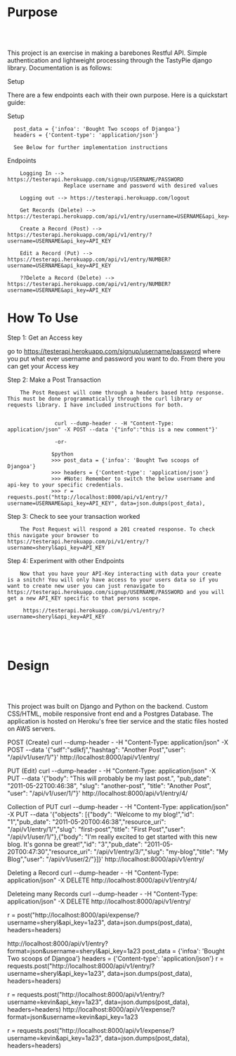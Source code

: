 <h1>Purpose</h1><br><br>

This project is an exercise in making a barebones Restful API. Simple authentication and lightweight processing through the TastyPie django library. Documentation is as follows:

Setup

There are a few endpoints each with their own purpose. Here is a quickstart guide:

Setup

      post_data = {'infoa': 'Bought Two scoops of Djangoa'}
      headers = {'Content-type': 'application/json'}

      See Below for further implementation instructions

Endpoints

        Logging In --> https://testerapi.herokuapp.com/signup/USERNAME/PASSWORD
                      Replace username and password with desired values

        Logging out --> https://testerapi.herokuapp.com/logout

        Get Records (Delete) --> https://testerapi.herokuapp.com/api/v1/entry/username=USERNAME&api_key=API_KEY

        Create a Record (Post) --> https://testerapi.herokuapp.com/api/v1/entry/?username=USERNAME&api_key=API_KEY

        Edit a Record (Put) --> https://testerapi.herokuapp.com/api/v1/entry/NUMBER?username=USERNAME&api_key=API_KEY

        ??Delete a Record (Delete) --> https://testerapi.herokuapp.com/api/v1/entry/NUMBER?username=USERNAME&api_key=API_KEY


<h1>How To Use</h1>


Step 1: Get an Access key

go to https://testerapi.herokuapp.com/signup/username/password where you put what ever username and password you want to do. From there you can get your Access key


Step 2: Make a Post Transaction

        The Post Request will come through a headers based http response. This must be done programmatically through the curl library or requests library. I have included instructions for both.


                   curl --dump-header - -H "Content-Type: application/json" -X POST --data '{"info":"this is a new comment"}'

                   -or-

                  $python
                  >>> post_data = {'infoa': 'Bought Two scoops of Djangoa'}
                  >>> headers = {'Content-type': 'application/json'}
                  >>> #Note: Remember to switch the below username and api-key to your specific credentials.
                  >>> r = requests.post("http://localhost:8000/api/v1/entry/?username=USERNAME&api_key=API_KEY", data=json.dumps(post_data),


Step 3: Check to see your transaction worked

        The Post Request will respond a 201 created response. To check this navigate your browser to https://testerapi.herokuapp.com/pi/v1/entry/?username=sheryl&api_key=API_KEY


Step 4: Experiment with other Endpoints

        Now that you have your API-Key interacting with data your create is a snitch! You will only have access to your users data so if you want to create new user you can just renavigate to https://testerapi.herokuapp.com/signup/USERNAME/PASSWORD and you will get a new API_KEY specific to that persons scope.

         https://testerapi.herokuapp.com/pi/v1/entry/?username=sheryl&api_key=API_KEY





<br><br>

<h1>Design</h1><br><br>

This project was built on Django and Python on the backend. Custom CSS/HTML, mobile responsive front end and a Postgres Database. The application is hosted on Heroku's free tier service and the static files hosted on AWS servers.


 POST (Create)
 curl --dump-header - -H "Content-Type: application/json" -X POST --data '{"sdf":"sdlkfj","hashtag": "Another Post","user": "/api/v1/user/1/"}' http://localhost:8000/api/v1/entry/

 PUT (Edit)
 curl --dump-header - -H "Content-Type: application/json" -X PUT --data '{"body": "This will probably be my last post.", "pub_date": "2011-05-22T00:46:38", "slug": "another-post", "title": "Another Post", "user": "/api/v1/user/1/"}' http://localhost:8000/api/v1/entry/4/

 Collection of PUT
 curl --dump-header - -H "Content-Type: application/json" -X PUT --data '{"objects": [{"body": "Welcome to my blog!","id": "1","pub_date": "2011-05-20T00:46:38","resource_uri": "/api/v1/entry/1/","slug": "first-post","title": "First Post","user": "/api/v1/user/1/"},{"body": "I'm really excited to get started with this new blog. It's gonna be great!","id": "3","pub_date": "2011-05-20T00:47:30","resource_uri": "/api/v1/entry/3/","slug": "my-blog","title": "My Blog","user": "/api/v1/user/2/"}]}' http://localhost:8000/api/v1/entry/

 Deleting a Record
 curl --dump-header - -H "Content-Type: application/json" -X DELETE  http://localhost:8000/api/v1/entry/4/

 Deleteing many Records
 curl --dump-header - -H "Content-Type: application/json" -X DELETE  http://localhost:8000/api/v1/entry/

 r = post("http://localhost:8000/api/expense/?username=sheryl&api_key=1a23", data=json.dumps(post_data), headers=headers)

 http://localhost:8000/api/v1/entry?format=json&username=sheryl&api_key=1a23
 post_data = {'infoa': 'Bought Two scoops of Djangoa'}
 headers = {'Content-type': 'application/json'}
 r = requests.post("http://localhost:8000/api/v1/entry/?username=sheryl&api_key=1a23", data=json.dumps(post_data), headers=headers)


 r = requests.post("http://localhost:8000/api/v1/entry/?username=kevin&api_key=1a23", data=json.dumps(post_data), headers=headers)
 http://localhost:8000/api/v1/expense/?format=json&username=kevin&api_key=1a23


 r = requests.post("http://localhost:8000/api/v1/expense/?username=kevin&api_key=1a23", data=json.dumps(post_data), headers=headers)
